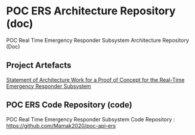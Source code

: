 # POC ERS Architecture Repository (doc)
POC Real Time Emergency Responder Subsystem Architecture Repository (Doc)

## Project Artefacts
[Statement of Architecture Work for a Proof of Concept for the Real-Time Emergency Responder Subsystem](./artefacts/P8_01_Statement_Of_Architecture_Work.pdf)

## POC ERS Code Repository (code)
POC Real Time Emergency Responder Subsystem Code Repository : https://github.com/Mamak2020/poc-api-ers
